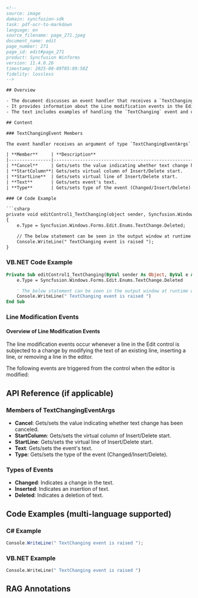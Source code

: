 ```html
<!-- 
source: image
domain: syncfusion-sdk
task: pdf-ocr-to-markdown
language: en
source_filename: page_271.jpeg
document_name: edit
page_number: 271
page_id: edit#page_271
product: Syncfusion Winforms
version: 11.4.0.26
timestamp: 2025-08-09T05:09:58Z
fidelity: lossless
-->

## Overview

- The document discusses an event handler that receives a `TextChangingEventArgs` argument, detailing its members and usage in C# and VB.NET.
- It provides information about the Line modification events in the Edit control in Windows Forms.
- The text includes examples of handling the `TextChanging` event and describes the types of line modifications that trigger specific events.

## Content

### TextChangingEvent Members

The event handler receives an argument of type `TextChangingEventArgs`. The following `TextChangingEventArgs` members provide information specific to this event.

| **Member**     | **Description**                                                                 |
|----------------|----------------------------------------------------------------------------------|
| **Cancel**     | Gets/sets the value indicating whether text change has been canceled.           |
| **StartColumn**| Gets/sets virtual column of Insert/Delete start.                                 |
| **StartLine**  | Gets/sets virtual line of Insert/Delete start.                                   |
| **Text**       | Gets/sets event's text.                                                        |
| **Type**       | Gets/sets type of the event (Changed/Insert/Delete). It includes the below given options. |

### C# Code Example

```csharp
private void editControl1_TextChanging(object sender, Syncfusion.Windows.Forms.Edit.TextChangingEventArgs e)
{
    e.Type = Syncfusion.Windows.Forms.Edit.Enums.TextChange.Deleted;

    // The below statement can be seen in the output window at runtime when the text of the Edit Control is deleted.
    Console.WriteLine(" TextChanging event is raised ");
}
```

### VB.NET Code Example

```vb
Private Sub editControl1_TextChanging(ByVal sender As Object, ByVal e As Syncfusion.Windows.Forms.Edit.TextChangingEventArgs)
    e.Type = Syncfusion.Windows.Forms.Edit.Enums.TextChange.Deleted

    ' The below statement can be seen in the output window at runtime when the text of the Edit Control is deleted.
    Console.WriteLine(" TextChanging event is raised ")
End Sub
```

### Line Modification Events

#### Overview of Line Modification Events

The line modification events occur whenever a line in the Edit control is subjected to a change by modifying the text of an existing line, inserting a line, or removing a line in the editor.

The following events are triggered from the control when the editor is modified:

## API Reference (if applicable)

### Members of TextChangingEventArgs

- **Cancel**: Gets/sets the value indicating whether text change has been canceled.
- **StartColumn**: Gets/sets the virtual column of Insert/Delete start.
- **StartLine**: Gets/sets the virtual line of Insert/Delete start.
- **Text**: Gets/sets the event's text.
- **Type**: Gets/sets the type of the event (Changed/Insert/Delete).

### Types of Events

- **Changed**: Indicates a change in the text.
- **Inserted**: Indicates an insertion of text.
- **Deleted**: Indicates a deletion of text.

## Code Examples (multi-language supported)

### C# Example

```csharp
Console.WriteLine(" TextChanging event is raised ");
```

### VB.NET Example

```vb
Console.WriteLine(" TextChanging event is raised ")
```

## RAG Annotations

<!-- tags: [TextChangingEventArgs, LineModificationEvents, WindowsForms, SyncfusionWinforms, 11.4.0.26] keywords: [edit control, text changing event, event handling, line modification, text change, start column, start line, text, event type] -->
```